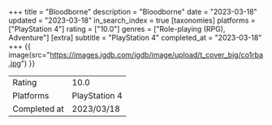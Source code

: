 +++
title = "Bloodborne"
description = "Bloodborne"
date = "2023-03-18"
updated = "2023-03-18"
in_search_index = true
[taxonomies]
platforms = ["PlayStation 4"]
rating = ["10.0"]
genres = ["Role-playing (RPG), Adventure"]
[extra]
subtitle = "PlayStation 4"
completed_at = "2023-03-18"
+++
{{ image(src="https://images.igdb.com/igdb/image/upload/t_cover_big/co1rba.jpg") }}

|              |            |
| ------------ | ---------- |
| Rating       | 10.0 |
| Platforms    | PlayStation 4 |
| Completed at | 2023/03/18 |

